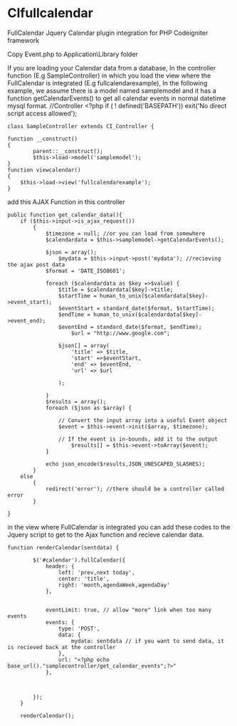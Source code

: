 # CIfullcalendar
FullCalendar Jquery Calendar plugin integration for PHP Codeigniter framework

Copy Event.php to Application\Library folder

If you are loading your Calendar data from a database,
In the controller function (E.g SampleController) in which you load the view where the FullCalendar is integrated (E.g fullcalendarexample), 
In the following example, we assume there is a model named samplemodel and it has a function getCalendarEvents() to get all calendar events in normal datetime mysql format.
//Controller
	<?php if ( ! defined('BASEPATH')) exit('No direct script access allowed');

	class SampleController extends CI_Controller {

	function __construct()
	{
			parent::__construct();
			$this->load->model('samplemodel');
	}
	function viewcalendar()
	{
	    $this->load->view('fullcalendarexample');
	}
	

add this AJAX Function in this controller

	public function get_calendar_data(){
		if ($this->input->is_ajax_request()) 
			{
				$timezone = null; //or you can load from somewhere
				$calendardata = $this->samplemodel->getCalendarEvents();
		
				$json = array();
        			$mydata = $this->input->post('mydata'); //recieving the ajax post data
				$format = 'DATE_ISO8601';

				foreach ($calendardata as $key =>$value) {
					$title = $calendardata[$key]->title;
					$startTime = human_to_unix($calendardata[$key]->event_start);
					$eventStart = standard_date($format, $startTime);
					$endTime = human_to_unix($calendardata[$key]->event_end);
					$eventEnd = standard_date($format, $endTime);
        				$url = "http://www.google.com";
        				
					$json[] = array(
				        'title' => $title,
				        'start' =>$eventStart,
				        'end' => $eventEnd,
				        'url' => $url

				    );

				}
				$results = array();
				foreach ($json as $array) {

					// Convert the input array into a useful Event object
					$event = $this->event->init($array, $timezone);

					// If the event is in-bounds, add it to the output
						$results[] = $this->event->toArray($event);
				}

				echo json_encode($results,JSON_UNESCAPED_SLASHES);
			}
		else 
			{
			    redirect('error'); //there should be a controller called error
			}

	}


in the view where FullCalendar is integrated you can add these codes to the Jquery script to get to the Ajax function and
recieve calendar data.


	function renderCalendar(sentdata) {
		
			$('#calendar').fullCalendar({
				header: {
					left: 'prev,next today',
					center: 'title',
					right: 'month,agendaWeek,agendaDay'
				},

				
				eventLimit: true, // allow "more" link when too many events
				events: {
					type: 'POST',
					data: {
		                mydata: sentdata // if you want to send data, it is recieved back at the controller
		            },
					url: "<?php echo base_url()."samplecontroller/get_calendar_events";?>"
				},
				


			});
		}

		renderCalendar();
